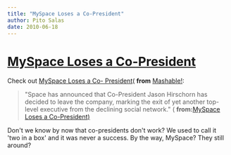 ```yaml
---
title: "MySpace Loses a Co-President"
author: Pito Salas
date: 2010-06-18
---
```

# [MySpace Loses a Co-President](None)




Check out [MySpace Loses a Co-
President](<http://feedproxy.google.com/~r/Mashable/~3/sbmubZGXukQ/>)(
**from** [Mashable!](<http://feeds.feedburner.com/mashable>):

> "Space has announced that Co-President Jason Hirschorn has decided to leave
> the company, marking the exit of yet another top-level executive from the
> declining social network." ( **from:**[MySpace Loses a Co-President)
> ](<http://feedproxy.google.com/~r/Mashable/~3/sbmubZGXukQ/>)

Don't we know by now that co-presidents don't work? We used to call it 'two in
a box' and it was never a success. By the way, MySpace? They still around?


